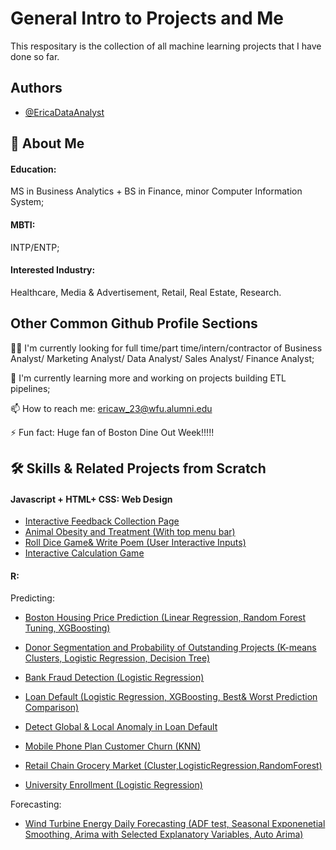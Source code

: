 
# General Intro to Projects and Me

This respositary is the collection of all machine learning projects that I have done so far. 


## Authors

- [@EricaDataAnalyst](https://github.com/EricaDataAnalyst)


## 🚀 About Me
#### Education:
MS in Business Analytics + BS in Finance, minor Computer Information System; 
#### MBTI:
INTP/ENTP;
#### Interested Industry:
Healthcare, Media & Advertisement, Retail, Real Estate, Research.





## Other Common Github Profile Sections
👩‍💻 I'm currently looking for full time/part time/intern/contractor of Business Analyst/ Marketing Analyst/ Data Analyst/ Sales Analyst/ Finance Analyst;

🧠 I'm currently learning more and working on projects building ETL pipelines;

📫 How to reach me: ericaw_23@wfu.alumni.edu

⚡️ Fun fact: Huge fan of Boston Dine Out Week!!!!!


## 🛠 Skills & Related Projects from Scratch
#### Javascript + HTML+ CSS: Web Design
-  [Interactive Feedback Collection Page](https://web.bentley.edu/wan_zhe/Fatcatandfatdog/A3.html#symptoms)
- [Animal Obesity and Treatment (With top menu bar)](https://web.bentley.edu/wan_zhe/Fatcatandfatdog/A4.html#treatment)
- [Roll Dice Game& Write Poem (User Interactive Inputs)](https://web.bentley.edu/wan_zhe/Fatcatandfatdog/A7.html#symptoms)
- [Interactive Calculation Game](https://web.bentley.edu/wan_zhe/Fatcatandfatdog/A5.html#symptoms)


#### R:
Predicting: 
- [Boston Housing Price Prediction (Linear Regression, Random Forest Tuning, XGBoosting)](https://github.com/EricaDataAnalyst/Project/blob/main/Boston%20Housing%20Price%20Prediction.Rmd)

- [Donor Segmentation and Probability of Outstanding Projects (K-means Clusters, Logistic Regression, Decision Tree)](https://github.com/EricaDataAnalyst/Project/blob/main/Donor%20Segmentation%20and%20Probability%20of%20Outstanding%20Projects.Rmd)

- [Bank Fraud Detection (Logistic Regression)](https://github.com/EricaDataAnalyst/Project/blob/main/Fraud%20Detection.Rmd)

- [Loan Default (Logistic Regression, XGBoosting, Best& Worst Prediction Comparison) ](https://github.com/EricaDataAnalyst/Project/blob/main/Loan%20Default-Analysis%20towards%20Best%20Predictions%20and%20Worst%20Predictions.Rmd)

- [Detect Global & Local Anomaly in Loan Default](https://github.com/EricaDataAnalyst/Project/blob/main/Loan%20Default.Rmd)

- [Mobile Phone Plan Customer Churn (KNN)](https://github.com/EricaDataAnalyst/Project/blob/main/Mobile%20Plan%20Customer%20Churn.Rmd)

- [Retail Chain Grocery Market (Cluster,LogisticRegression,RandomForest)](https://github.com/EricaDataAnalyst/Project/blob/main/Retail%20Chain%20Grocery%20Market%20(Cluster%2CLogisticRegression%2CRandomForest))

- [University Enrollment (Logistic Regression)](https://github.com/EricaDataAnalyst/Project/blob/main/University%20Enrollment.Rmd)

Forecasting: 
- [Wind Turbine Energy Daily Forecasting (ADF test, Seasonal Exponenetial Smoothing, Arima with Selected Explanatory Variables, Auto Arima)](https://github.com/EricaDataAnalyst/Project/blob/main/Wind%20Turbine%20Energy%20Daily%20Forecasting.Rmd)

